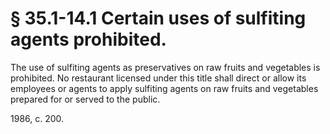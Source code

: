 # § 35.1-14.1 Certain uses of sulfiting agents prohibited.

<p>The use of sulfiting agents as preservatives on raw fruits and vegetables is prohibited. No restaurant licensed under this title shall direct or allow its employees or agents to apply sulfiting agents on raw fruits and vegetables prepared for or served to the public.</p><p>1986, c. 200.</p>